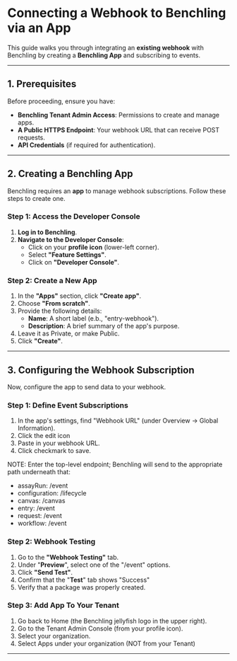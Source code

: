 # **Connecting a Webhook to Benchling via an App**

This guide walks you through integrating an **existing webhook** with Benchling by creating a **Benchling App** and subscribing to events.

---

## **1. Prerequisites**

Before proceeding, ensure you have:

- **Benchling Tenant Admin Access**: Permissions to create and manage apps.
- **A Public HTTPS Endpoint**: Your webhook URL that can receive POST requests.
- **API Credentials** (if required for authentication).

---

## **2. Creating a Benchling App**

Benchling requires an **app** to manage webhook subscriptions. Follow these steps to create one.

### **Step 1: Access the Developer Console**

1. **Log in to Benchling**.
2. **Navigate to the Developer Console**:
   - Click on your **profile icon** (lower-left corner).
   - Select **"Feature Settings"**.
   - Click on **"Developer Console"**.

### **Step 2: Create a New App**

1. In the **"Apps"** section, click **"Create app"**.
2. Choose **"From scratch"**.
3. Provide the following details:
   - **Name**: A short label (e.b., "entry-webhook").
   - **Description**: A brief summary of the app's purpose.
4. Leave it as Private, or make Public.
5. Click **"Create"**.

---

## **3. Configuring the Webhook Subscription**

Now, configure the app to send data to your webhook.

### **Step 1: Define Event Subscriptions**

1. In the app's settings, find "Webhook URL" (under Overview -> Global Information).
2. Click the edit icon
3. Paste in your webhook URL.
4. Click checkmark to save.

NOTE: Enter the top-level endpoint; Benchling will send to the appropriate
path underneath that:

- assayRun: /event
- configuration: /lifecycle
- canvas: /canvas
- entry: /event
- request: /event
- workflow: /event

### **Step 2: Webhook Testing**

1. Go to the **"Webhook Testing"** tab.
2. Under "**Preview**", select one of the "/event" options.
3. Click **"Send Test"**.
4. Confirm that the "**Test**" tab shows "Success"
5. Verify that a package was properly created.

### **Step 3: Add App To Your Tenant**

1. Go back to Home (the Benchling jellyfish logo in the upper right).
2. Go to the Tenant Admin Console (from your profile icon).
3. Select your organization.
4. Select Apps under your organization (NOT from your Tenant)

---
